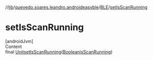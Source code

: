 //[lib](../../index.md)/[quevedo.soares.leandro.androideasyble](../index.md)/[BLE](index.md)/[setIsScanRunning](set-is-scan-running.md)



# setIsScanRunning  
[androidJvm]  
Content  
final [Unit](https://kotlinlang.org/api/latest/jvm/stdlib/kotlin/-unit/index.html)[setIsScanRunning](set-is-scan-running.md)([Boolean](https://docs.oracle.com/javase/8/docs/api/java/lang/Boolean.html)[isScanRunning](set-is-scan-running.md))  
  



